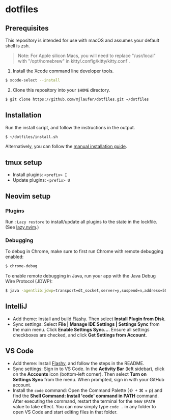 # dotfiles

## Prerequisites

This repository is intended for use with macOS and assumes your default shell is zsh.

> Note: For Apple silicon Macs, you will need to replace "/usr/local" with "/opt/homebrew" in kitty/.config/kitty/kitty.conf`.

1. Install the Xcode command line developer tools.

```sh
$ xcode-select --install
```

2. Clone this repository into your `$HOME` directory.

```sh
$ git clone https://github.com/mjlaufer/dotfiles.git ~/dotfiles
```

## Installation

Run the install script, and follow the instructions in the output.

```sh
$ ~/dotfiles/install.sh
```

Alternatively, you can follow the [manual installation guide](manual-installation.md).

## tmux setup

- Install plugins: `<prefix> I`
- Update plugins: `<prefix> U`

## Neovim setup

### Plugins

Run `:Lazy restore` to install/update all plugins to the state in the lockfile. (See [lazy.nvim](https://lazy.folke.io/).)

### Debugging

To debug in Chrome, make sure to first run Chrome with remote debugging enabled:

```sh
$ chrome-debug
```

To enable remote debugging in Java, run your app with the Java Debug Wire Protocol (JDWP):

```sh
$ java -agentlib:jdwp=transport=dt_socket,server=y,suspend=n,address=5005 -jar [path/to/JAR]
```

## IntelliJ

- Add theme: Install and build [Flashy](https://github.com/mjlaufer/flashy-intellij). Then select **Install Plugin from Disk**.
- Sync settings: Select **File | Manage IDE Settings | Settings Sync** from the main menu. Click **Enable Settings Sync...**. Ensure all settings checkboxes are checked, and click **Get Settings from Account**.

## VS Code

- Add theme: Install [Flashy](https://github.com/mjlaufer/flashy-vscode), and follow the steps in the README.
- Sync settings: Sign in to VS Code. In the **Activity Bar** (left sidebar), click on the **Accounts** icon (bottom-left corner). Then select **Turn on Settings Sync** from the menu. When prompted, sign in with your GitHub account.
- Install the `code` command: Open the Command Palette (⇧ + ⌘ + p) and find the **Shell Command: Install 'code' command in PATH** command. After executing the command, restart the terminal for the new `$PATH` value to take effect. You can now simply type `code .` in any folder to open VS Code and start editing files in that folder.
